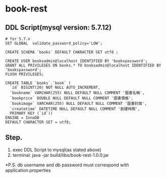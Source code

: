 # book-rest #

## DDL Script(mysql version: 5.7.12) ##

    # for 5.7.x
    SET GLOBAL  validate_password_policy='LOW';
    
    CREATE SCHEMA `books` DEFAULT CHARACTER SET utf8 ;

    CREATE USER booksadmin@localhost IDENTIFIED BY 'bookspassword';
    GRANT ALL PRIVILEGES ON books.* TO booksadmin@localhost IDENTIFIED BY 'bookspassword';
    FLUSH PRIVILEGES;

    CREATE TABLE `books`.`book` (
      `id` BIGINT(20) NOT NULL AUTO_INCREMENT,
      `bookname` VARCHAR(255) NULL DEFAULT NULL COMMENT '圖書名稱',
      `bookprice` DOUBLE NULL DEFAULT NULL COMMENT '圖書價格',
      `bookimage` VARCHAR(255) NULL DEFAULT NULL COMMENT '圖書封面',
      `createtime` DATETIME NULL DEFAULT NULL COMMENT '創建時間',
      PRIMARY KEY (`id`))
    ENGINE = InnoDB
    DEFAULT CHARACTER SET = utf8;

## Step. ##

1. exec DDL Script to mysql(as stated above)
2. terminal: java -jar build/libs/book-rest-1.0.0.jar

*P.S. db username and db password must correspond with application.properties
